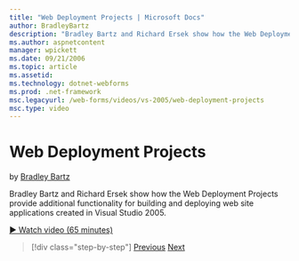 ```yaml
---
title: "Web Deployment Projects | Microsoft Docs"
author: BradleyBartz
description: "Bradley Bartz and Richard Ersek show how the Web Deployment Projects provide additional functionality for building and deploying web site applications create..."
ms.author: aspnetcontent
manager: wpickett
ms.date: 09/21/2006
ms.topic: article
ms.assetid: 
ms.technology: dotnet-webforms
ms.prod: .net-framework
msc.legacyurl: /web-forms/videos/vs-2005/web-deployment-projects
msc.type: video
---
```

Web Deployment Projects
====================
by [Bradley Bartz](https://github.com/BradleyBartz)

Bradley Bartz and Richard Ersek show how the Web Deployment Projects provide additional functionality for building and deploying web site applications created in Visual Studio 2005.

[&#9654; Watch video (65 minutes)](https://channel9.msdn.com/Blogs/ASP-NET-Site-Videos/web-deployment-projects)

>[!div class="step-by-step"]
[Previous](how-do-i-enable-code-coverage-and-profiling-in-production-applications.md)
[Next](web-application-projects-web-deployment-projects.md)